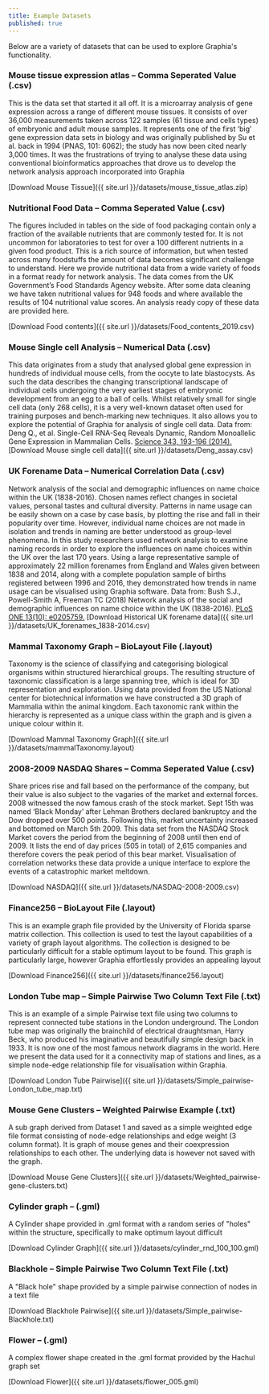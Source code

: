 ```yaml
---
title: Example Datasets
published: true
---
```


Below are a variety of datasets that can be used to explore Graphia's functionality.

### **Mouse tissue expression atlas** – Comma Seperated Value (.csv)

This is the data set that started it all off. It is a microarray analysis of gene expression across a range of different mouse tissues. It consists of over 36,000 measurements taken across 122 samples (61 tissue and cells types) of embryonic and adult mouse samples. It represents one of the first ‘big’ gene expression data sets in biology and was originally published by Su et al. back in 1994 (PNAS, 101: 6062); the study has now been cited nearly 3,000 times. It was the frustrations of trying to analyse these data using conventional bioinformatics approaches that drove us to develop the network analysis approach incorporated into Graphia

[Download Mouse Tissue]({{ site.url }}/datasets/mouse_tissue_atlas.zip)

### **Nutritional Food Data** – Comma Seperated Value (.csv)

The figures included in tables on the side of food packaging contain only a fraction of the available nutrients that are commonly tested for. It is not uncommon for laboratories to test for over a 100 different nutrients in a given food product. This is a rich source of information, but when tested across many foodstuffs the amount of data becomes significant challenge to understand. Here we provide nutritional data from a wide variety of foods in a format ready for network analysis. The data comes from the UK Government’s Food Standards Agency website. After some data cleaning we have taken nutritional values for 948 foods and where available the results of 104 nutritional value scores. An analysis ready copy of these data are provided here.

[Download Food contents]({{ site.url }}/datasets/Food_contents_2019.csv)

### **Mouse Single cell Analysis** – Numerical Data (.csv)

This data originates from a study that analysed global gene expression in hundreds of individual mouse cells, from the oocyte to late blastocysts. As such the data describes the changing transcriptional landscape of individual cells undergoing the very earliest stages of embryonic development from an egg to a ball of cells. Whilst relatively small for single cell data (only 268 cells), it is a very well-known dataset often used for training purposes and bench-marking new techniques. It also allows you to explore the potential of Graphia for analysis of single cell data. Data from: Deng Q., et al. Single-Cell RNA-Seq Reveals Dynamic, Random Monoallelic Gene Expression in Mammalian Cells. [Science 343, 193-196 (2014).](http://science.sciencemag.org/content/343/6167/193.long) [Download Mouse single cell data]({{ site.url }}/datasets/Deng_assay.csv)

### **UK Forename Data** – Numerical Correlation Data (.csv)

Network analysis of the social and demographic influences on name choice within the UK (1838-2016). Chosen names reflect changes in societal values, personal tastes and cultural diversity. Patterns in name usage can be easily shown on a case by case basis, by plotting the rise and fall in their popularity over time. However, individual name choices are not made in isolation and trends in naming are better understood as group-level phenomena. In this study researchers used network analysis to examine naming records in order to explore the influences on name choices within the UK over the last 170 years. Using a large representative sample of approximately 22 million forenames from England and Wales given between 1838 and 2014, along with a complete population sample of births registered between 1996 and 2016, they demonstrated how trends in name usage can be visualised using Graphia software. Data from: Bush S.J., Powell-Smith A, Freeman TC (2018) Network analysis of the social and demographic influences on name choice within the UK (1838-2016). [PLoS ONE 13(10): e0205759.](https://journals.plos.org/plosone/article?id=10.1371/journal.pone.0205759) [Download Historical UK forename data]({{ site.url }}/datasets/UK_forenames_1838-2014.csv)

### **Mammal Taxonomy Graph** – BioLayout File (.layout)

Taxonomy is the science of classifying and categorising biological organisms within structured hierarchical groups. The resulting structure of taxonomic classification is a large spanning tree, which is ideal for 3D representation and exploration. Using data provided from the US National center for biotechnical information we have constructed a 3D graph of Mammalia within the animal kingdom. Each taxonomic rank within the hierarchy is represented as a unique class within the graph and is given a unique colour within it.

[Download Mammal Taxonomy Graph]({{ site.url }}/datasets/mammalTaxonomy.layout)

### **2008-2009 NASDAQ Shares** – Comma Seperated Value (.csv)

Share prices rise and fall based on the performance of the company, but their value is also subject to the vagaries of the market and external forces. 2008 witnessed the now famous crash of the stock market. Sept 15th was named ‘Black Monday’ after Lehman Brothers declared bankruptcy and the Dow dropped over 500 points. Following this, market uncertainty increased and bottomed on March 5th 2009. This data set from the NASDAQ Stock Market covers the period from the beginning of 2008 until then end of 2009. It lists the end of day prices (505 in total) of 2,615 companies and therefore covers the peak period of this bear market. Visualisation of correlation networks these data provide a unique interface to explore the events of a catastrophic market meltdown.

[Download NASDAQ]({{ site.url }}/datasets/NASDAQ-2008-2009.csv)

### **Finance256** – BioLayout File (.layout)

This is an example graph file provided by the University of Florida sparse matrix collection. This collection is used to test the layout capabilities of a variety of graph layout algorithms. The collection is designed to be particularly difficult for a stable optimum layout to be found. This graph is particularly large, however Graphia effortlessly provides an appealing layout

[Download Finance256]({{ site.url }}/datasets/finance256.layout)

### **London Tube map** – Simple Pairwise Two Column Text File (.txt)

This is an example of a simple Pairwise text file using two columns to represent connected tube stations in the London underground. The London tube map was originally the brainchild of electrical draughtsman, Harry Beck, who produced his imaginative and beautifully simple design back in 1933. It is now one of the most famous network diagrams in the world. Here we present the data used for it a connectivity map of stations and lines, as a simple node-edge relationship file for visualisation within Graphia.

[Download London Tube Pairwise]({{ site.url }}/datasets/Simple_pairwise-London_tube_map.txt)

### **Mouse Gene Clusters** – Weighted Pairwise Example (.txt)

A sub graph derived from Dataset 1 and saved as a simple weighted edge file format consisting of node-edge relationships and edge weight (3 column format). It is graph of mouse genes and their coexpression relationships to each other. The underlying data is however not saved with the graph.

[Download Mouse Gene Clusters]({{ site.url }}/datasets/Weighted_pairwise-gene-clusters.txt)

### **Cylinder graph** – (.gml)

A Cylinder shape provided in .gml format with a random series of "holes" within the structure, specifically to make optimum layout difficult

[Download Cylinder Graph]({{ site.url }}/datasets/cylinder_rnd_100_100.gml)

### **Blackhole** – Simple Pairwise Two Column Text File (.txt)

A "Black hole" shape provided by a simple pairwise connection of nodes in a text file

[Download Blackhole Pairwise]({{ site.url }}/datasets/Simple_pairwise-Blackhole.txt)

### **Flower** – (.gml)

A complex flower shape created in the .gml format provided by the Hachul graph set

[Download Flower]({{ site.url }}/datasets/flower_005.gml)
